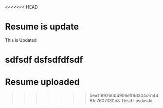 <<<<<<< HEAD
# Resume is update
This is Updated

sdfsdf
dsfsdfdfsdf
=======
# Resume uploaded
>>>>>>> 5ee1189260b4906eff8d304c614461c7607080b8
Thisd i
asdasda